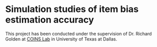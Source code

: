 # Simulation studies of item bias estimation accuracy

This project has been conducted under the supervision of Dr. Richard Golden at [COINS Lab](https://labs.utdallas.edu/coinslab/) in University of Texas at Dallas.
